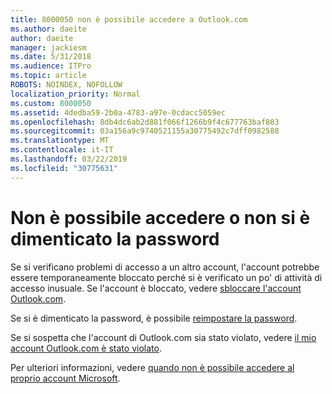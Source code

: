 ```yaml
---
title: 8000050 non è possibile accedere a Outlook.com
ms.author: daeite
author: daeite
manager: jackiesm
ms.date: 5/31/2018
ms.audience: ITPro
ms.topic: article
ROBOTS: NOINDEX, NOFOLLOW
localization_priority: Normal
ms.custom: 8000050
ms.assetid: 4dedba59-2b0a-4783-a97e-0cdacc5059ec
ms.openlocfilehash: 8db4dc6ab2d881f066f1266b9f4c677763baf803
ms.sourcegitcommit: 03a156a9c9740521155a30775492c7dff0982588
ms.translationtype: MT
ms.contentlocale: it-IT
ms.lasthandoff: 03/22/2019
ms.locfileid: "30775631"
---
```

# <a name="i-cant-sign-in-or-forgot-my-password"></a>Non è possibile accedere o non si è dimenticato la password

Se si verificano problemi di accesso a un altro account, l'account potrebbe essere temporaneamente bloccato perché si è verificato un po' di attività di accesso inusuale. Se l'account è bloccato, vedere [sbloccare l'account Outlook.com](https://go.microsoft.com/fwlink/p/?linkid=2001800&amp;clcid=0x409).
  
Se si è dimenticato la password, è possibile [reimpostare la password](https://go.microsoft.com/fwlink/p/?linkid=841909).
  
Se si sospetta che l'account di Outlook.com sia stato violato, vedere [il mio account Outlook.com è stato violato](https://go.microsoft.com/fwlink/p/?linkid=874366).
  
Per ulteriori informazioni, vedere [quando non è possibile accedere al proprio account Microsoft](https://go.microsoft.com/fwlink/p/?linkid=842227).
  

